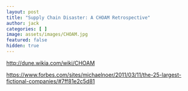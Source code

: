 ```yaml
---
layout: post
title: "Supply Chain Disaster: A CHOAM Retrospective"
author: jack
categories: [ ]
image: assets/images/CHOAM.jpg
featured: false
hidden: true
---
```


http://dune.wikia.com/wiki/CHOAM

https://www.forbes.com/sites/michaelnoer/2011/03/11/the-25-largest-fictional-companies/#7ff81e2c5d81